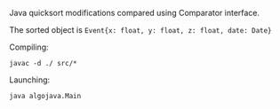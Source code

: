 Java quicksort modifications compared 
using Comparator interface.

The sorted object is
`Event{x: float, y: float, z: float, date: Date}`

Compiling:

`javac -d ./ src/*`

Launching:

`java algojava.Main`

